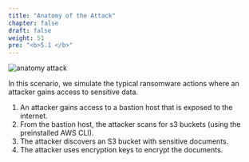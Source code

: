 ```yaml
---
title: "Anatomy of the Attack"
chapter: false
draft: false
weight: 51
pre: "<b>5.1 </b>"
---
```




![anatomy attack](/images/anatomy-attack.png)

In this scenario, we simulate the typical ransomware actions where an attacker gains access to sensitive data.

1. An attacker gains access to a bastion host that is exposed to the internet.
2. From the bastion host, the attacker scans for s3 buckets (using the preinstalled AWS CLI).
3. The attacker discovers an S3 bucket with sensitive documents.
4. The attacker uses encryption keys to encrypt the documents.